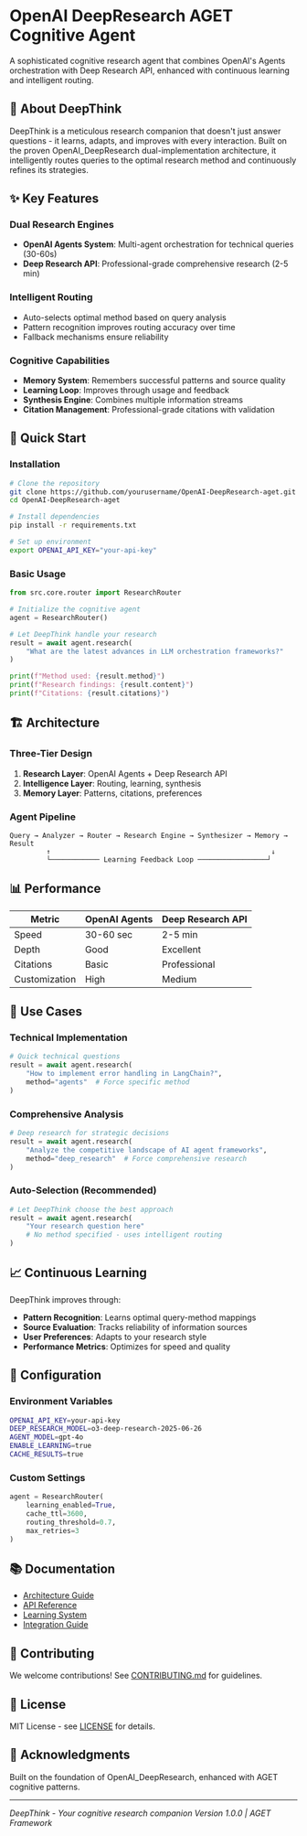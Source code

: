 # OpenAI DeepResearch AGET Cognitive Agent

A sophisticated cognitive research agent that combines OpenAI's Agents orchestration with Deep Research API, enhanced with continuous learning and intelligent routing.

## 🧠 About DeepThink

DeepThink is a meticulous research companion that doesn't just answer questions - it learns, adapts, and improves with every interaction. Built on the proven OpenAI_DeepResearch dual-implementation architecture, it intelligently routes queries to the optimal research method and continuously refines its strategies.

## ✨ Key Features

### Dual Research Engines
- **OpenAI Agents System**: Multi-agent orchestration for technical queries (30-60s)
- **Deep Research API**: Professional-grade comprehensive research (2-5 min)

### Intelligent Routing
- Auto-selects optimal method based on query analysis
- Pattern recognition improves routing accuracy over time
- Fallback mechanisms ensure reliability

### Cognitive Capabilities
- **Memory System**: Remembers successful patterns and source quality
- **Learning Loop**: Improves through usage and feedback
- **Synthesis Engine**: Combines multiple information streams
- **Citation Management**: Professional-grade citations with validation

## 🚀 Quick Start

### Installation
```bash
# Clone the repository
git clone https://github.com/yourusername/OpenAI-DeepResearch-aget.git
cd OpenAI-DeepResearch-aget

# Install dependencies
pip install -r requirements.txt

# Set up environment
export OPENAI_API_KEY="your-api-key"
```

### Basic Usage
```python
from src.core.router import ResearchRouter

# Initialize the cognitive agent
agent = ResearchRouter()

# Let DeepThink handle your research
result = await agent.research(
    "What are the latest advances in LLM orchestration frameworks?"
)

print(f"Method used: {result.method}")
print(f"Research findings: {result.content}")
print(f"Citations: {result.citations}")
```

## 🏗️ Architecture

### Three-Tier Design
1. **Research Layer**: OpenAI Agents + Deep Research API
2. **Intelligence Layer**: Routing, learning, synthesis
3. **Memory Layer**: Patterns, citations, preferences

### Agent Pipeline
```
Query → Analyzer → Router → Research Engine → Synthesizer → Memory → Result
         ↑                                                      ↓
         └──────────── Learning Feedback Loop ─────────────────┘
```

## 📊 Performance

| Metric | OpenAI Agents | Deep Research API |
|--------|--------------|-------------------|
| Speed | 30-60 sec | 2-5 min |
| Depth | Good | Excellent |
| Citations | Basic | Professional |
| Customization | High | Medium |

## 🎯 Use Cases

### Technical Implementation
```python
# Quick technical questions
result = await agent.research(
    "How to implement error handling in LangChain?",
    method="agents"  # Force specific method
)
```

### Comprehensive Analysis
```python
# Deep research for strategic decisions
result = await agent.research(
    "Analyze the competitive landscape of AI agent frameworks",
    method="deep_research"  # Force comprehensive research
)
```

### Auto-Selection (Recommended)
```python
# Let DeepThink choose the best approach
result = await agent.research(
    "Your research question here"
    # No method specified - uses intelligent routing
)
```

## 📈 Continuous Learning

DeepThink improves through:
- **Pattern Recognition**: Learns optimal query-method mappings
- **Source Evaluation**: Tracks reliability of information sources
- **User Preferences**: Adapts to your research style
- **Performance Metrics**: Optimizes for speed and quality

## 🔧 Configuration

### Environment Variables
```bash
OPENAI_API_KEY=your-api-key
DEEP_RESEARCH_MODEL=o3-deep-research-2025-06-26
AGENT_MODEL=gpt-4o
ENABLE_LEARNING=true
CACHE_RESULTS=true
```

### Custom Settings
```python
agent = ResearchRouter(
    learning_enabled=True,
    cache_ttl=3600,
    routing_threshold=0.7,
    max_retries=3
)
```

## 📚 Documentation

- [Architecture Guide](docs/architecture.md)
- [API Reference](docs/api.md)
- [Learning System](docs/learning.md)
- [Integration Guide](docs/integration.md)

## 🤝 Contributing

We welcome contributions! See [CONTRIBUTING.md](CONTRIBUTING.md) for guidelines.

## 📄 License

MIT License - see [LICENSE](LICENSE) for details.

## 🙏 Acknowledgments

Built on the foundation of OpenAI_DeepResearch, enhanced with AGET cognitive patterns.

---
*DeepThink - Your cognitive research companion*
*Version 1.0.0 | AGET Framework*